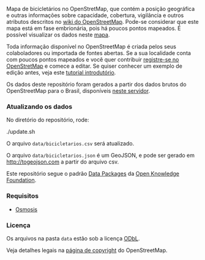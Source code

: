 Mapa de bicicletários no OpenStretMap, que contém a posição geográfica e outras informações sobre capacidade, cobertura, vigilância e outros atributos descritos no [wiki do OpenStreetMap](http://wiki.openstreetmap.org/wiki/Bicycle_parking). Pode-se considerar que este mapa está em fase embrionária, pois há poucos pontos mapeados. É possível visualizar os dados neste [mapa](../master/data/bicicletarios.json).

Toda informação disponível no OpenStreetMap é criada pelos seus colaboladores ou importada de fontes abertas. Se a sua localidade conta com poucos pontos mapeados e você quer contribuir [registre-se no OpenStretMap](https://www.openstreetmap.org/user/new) e comece a editar. Se quiser conhecer um exemplo de edição antes, veja este [tutorial introdutório](http://www.youtube.com/watch?v=o6EtBuokdPs).

Os dados deste repositório foram gerados a partir dos dados brutos do OpenStreetMap para o Brasil, disponíveis [neste servidor](http://download.geofabrik.de/south-america.html).

### Atualizando os dados

No diretório do repositório, rode:

  ./update.sh

O arquivo `data/bicicletarios.csv` será atualizado.

O arquivo `data/bicicletarios.json` é um GeoJSON, e pode ser gerado em http://togeojson.com a partir do arquivo csv.

Este repositório segue o padrão [Data Packages](http://data.okfn.org/standards/data-package) da [Open Knowledge Foundation](http://br.okfn.org/). 

### Requisitos

* [Osmosis](http://wiki.openstreetmap.org/wiki/Osmosis)

### Licença

Os arquivos na pasta `data` estão sob a licença [ODbL](http://opendatacommons.org/licenses/odbl/summary). 

Veja detalhes legais na [página de copyright](http://www.openstreetmap.org/copyright) do OpenStreetMap.
